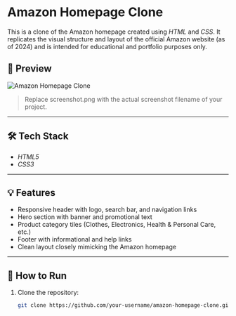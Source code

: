 # Amazon Homepage Clone

This is a clone of the Amazon homepage created using *HTML* and *CSS*. It replicates the visual structure and layout of the official Amazon website (as of 2024) and is intended for educational and portfolio purposes only.

## 📸 Preview

![Amazon Homepage Clone](./screenshot.png)

> Replace screenshot.png with the actual screenshot filename of your project.

---

## 🛠 Tech Stack

- *HTML5*
- *CSS3*

---

## 💡 Features

- Responsive header with logo, search bar, and navigation links
- Hero section with banner and promotional text
- Product category tiles (Clothes, Electronics, Health & Personal Care, etc.)
- Footer with informational and help links
- Clean layout closely mimicking the Amazon homepage

---

## 🔧 How to Run

1. Clone the repository:
   ```bash
   git clone https://github.com/your-username/amazon-homepage-clone.git
